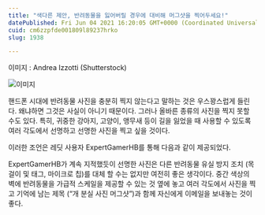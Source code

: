 ```yaml
---
title: "색다른 제안, 반려동물을 잃어버릴 경우에 대비해 머그샷을 찍어두세요!"
datePublished: Fri Jun 04 2021 16:20:05 GMT+0000 (Coordinated Universal Time)
cuid: cm6zzpfde001809l89237hrko
slug: 1938

---
```



이미지 : Andrea Izzotti (Shutterstock)

![이미지](https://cdn.hashnode.com/res/hashnode/image/upload/v1739248591530/08510c0c-e6e7-4897-b32f-758366d60675.jpeg)

핸드폰 시대에 반려동물 사진을 충분히 찍지 않는다고 말하는 것은 우스꽝스럽게 들린다. 왜냐하면 그것은 사실이 아니기 때문이다. 그러나 올바른 종류의 사진을 찍지 못할 수도 있다. 특히, 귀중한 강아지, 고양이, 앵무새 등이 길을 잃었을 때 사용할 수 있도록 여러 각도에서 선명하고 선명한 사진을 찍고 싶을 것이다.

이러한 조언은 레딧 사용자 ExpertGamerHB를 통해 다음과 같이 제공되었다.

ExpertGamerHB가 계속 지적했듯이 선명한 사진은 다른 반려동물 유실 방지 조치 (목걸이 및 태그, 마이크로 칩)를 대체 할 수는 없지만 여전히 좋은 생각이다. 중간 색상의 벽에 반려동물을 가급적 스케일을 제공할 수 있는 것 옆에 놓고 여러 각도에서 사진을 찍고 기억에 남는 제목 (“개 분실 사진 머그샷”)과 함께 자신에게 이메일을 보내놓는 것이 좋다.